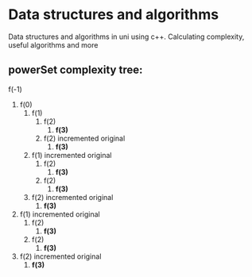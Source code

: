 # Data structures and algorithms
Data structures and algorithms in uni using c++. Calculating complexity, useful algorithms and more

## powerSet complexity tree: ##
f(-1)
 1. f(0)
     1. f(1)
         1. f(2)
             1. **f(3)**
         2. f(2) incremented original
             1. **f(3)**
     2. f(1) incremented original
         1. f(2)
             1. **f(3)**
         2. f(2)
             1. **f(3)**
     3. f(2) incremented original
         1. **f(3)**
 2. f(1) incremented original
     1. f(2)
         1. **f(3)**
     2. f(2)
         1. **f(3)**
 3. f(2) incremented original
     1. **f(3)**


